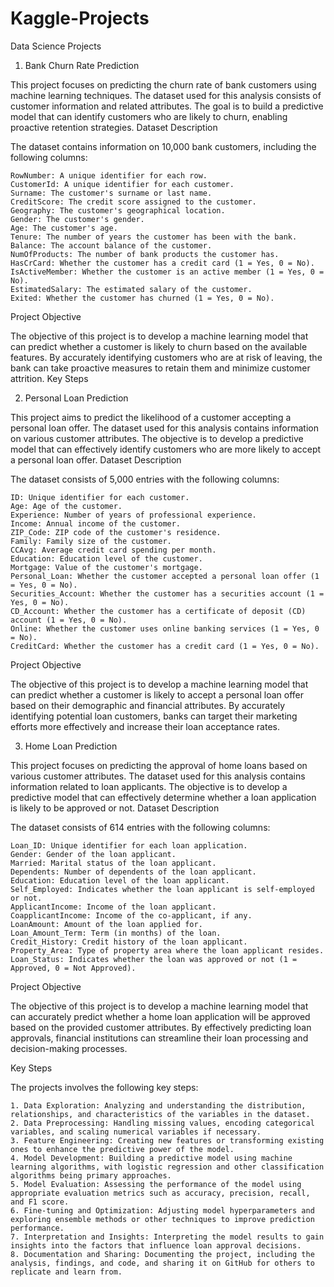 # Kaggle-Projects
Data Science Projects

1. Bank Churn Rate Prediction

This project focuses on predicting the churn rate of bank customers using machine learning techniques. The dataset used for this analysis consists of customer information and related attributes. The goal is to build a predictive model that can identify customers who are likely to churn, enabling proactive retention strategies.
Dataset Description

The dataset contains information on 10,000 bank customers, including the following columns:

    RowNumber: A unique identifier for each row.
    CustomerId: A unique identifier for each customer.
    Surname: The customer's surname or last name.
    CreditScore: The credit score assigned to the customer.
    Geography: The customer's geographical location.
    Gender: The customer's gender.
    Age: The customer's age.
    Tenure: The number of years the customer has been with the bank.
    Balance: The account balance of the customer.
    NumOfProducts: The number of bank products the customer has.
    HasCrCard: Whether the customer has a credit card (1 = Yes, 0 = No).
    IsActiveMember: Whether the customer is an active member (1 = Yes, 0 = No).
    EstimatedSalary: The estimated salary of the customer.
    Exited: Whether the customer has churned (1 = Yes, 0 = No).

Project Objective

The objective of this project is to develop a machine learning model that can predict whether a customer is likely to churn based on the available features. By accurately identifying customers who are at risk of leaving, the bank can take proactive measures to retain them and minimize customer attrition.
Key Steps

2. Personal Loan Prediction

This project aims to predict the likelihood of a customer accepting a personal loan offer. The dataset used for this analysis contains information on various customer attributes. The objective is to develop a predictive model that can effectively identify customers who are more likely to accept a personal loan offer.
Dataset Description

The dataset consists of 5,000 entries with the following columns:

    ID: Unique identifier for each customer.
    Age: Age of the customer.
    Experience: Number of years of professional experience.
    Income: Annual income of the customer.
    ZIP_Code: ZIP code of the customer's residence.
    Family: Family size of the customer.
    CCAvg: Average credit card spending per month.
    Education: Education level of the customer.
    Mortgage: Value of the customer's mortgage.
    Personal_Loan: Whether the customer accepted a personal loan offer (1 = Yes, 0 = No).
    Securities_Account: Whether the customer has a securities account (1 = Yes, 0 = No).
    CD_Account: Whether the customer has a certificate of deposit (CD) account (1 = Yes, 0 = No).
    Online: Whether the customer uses online banking services (1 = Yes, 0 = No).
    CreditCard: Whether the customer has a credit card (1 = Yes, 0 = No).

Project Objective

The objective of this project is to develop a machine learning model that can predict whether a customer is likely to accept a personal loan offer based on their demographic and financial attributes. By accurately identifying potential loan customers, banks can target their marketing efforts more effectively and increase their loan acceptance rates.


3. Home Loan Prediction

This project focuses on predicting the approval of home loans based on various customer attributes. The dataset used for this analysis contains information related to loan applicants. The objective is to develop a predictive model that can effectively determine whether a loan application is likely to be approved or not.
Dataset Description

The dataset consists of 614 entries with the following columns:

    Loan_ID: Unique identifier for each loan application.
    Gender: Gender of the loan applicant.
    Married: Marital status of the loan applicant.
    Dependents: Number of dependents of the loan applicant.
    Education: Education level of the loan applicant.
    Self_Employed: Indicates whether the loan applicant is self-employed or not.
    ApplicantIncome: Income of the loan applicant.
    CoapplicantIncome: Income of the co-applicant, if any.
    LoanAmount: Amount of the loan applied for.
    Loan_Amount_Term: Term (in months) of the loan.
    Credit_History: Credit history of the loan applicant.
    Property_Area: Type of property area where the loan applicant resides.
    Loan_Status: Indicates whether the loan was approved or not (1 = Approved, 0 = Not Approved).

Project Objective

The objective of this project is to develop a machine learning model that can accurately predict whether a home loan application will be approved based on the provided customer attributes. By effectively predicting loan approvals, financial institutions can streamline their loan processing and decision-making processes.



Key Steps

The projects involves the following key steps:

    1. Data Exploration: Analyzing and understanding the distribution, relationships, and characteristics of the variables in the dataset.
    2. Data Preprocessing: Handling missing values, encoding categorical variables, and scaling numerical variables if necessary.
    3. Feature Engineering: Creating new features or transforming existing ones to enhance the predictive power of the model.
    4. Model Development: Building a predictive model using machine learning algorithms, with logistic regression and other classification algorithms being primary approaches.
    5. Model Evaluation: Assessing the performance of the model using appropriate evaluation metrics such as accuracy, precision, recall, and F1 score.
    6. Fine-tuning and Optimization: Adjusting model hyperparameters and exploring ensemble methods or other techniques to improve prediction performance.
    7. Interpretation and Insights: Interpreting the model results to gain insights into the factors that influence loan approval decisions.
    8. Documentation and Sharing: Documenting the project, including the analysis, findings, and code, and sharing it on GitHub for others to replicate and learn from.
